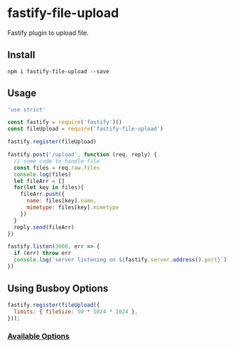 # fastify-file-upload

Fastify plugin to upload file.

## Install
```
npm i fastify-file-upload --save
```
## Usage

```js
'use strict'

const fastify = require('fastify')()
const fileUpload = require('fastify-file-upload')

fastify.register(fileUpload)

fastify.post('/upload', function (req, reply) {
  // some code to handle file
  const files = req.raw.files
  console.log(files)
  let fileArr = []
  for(let key in files){
    fileArr.push({
      name: files[key].name,
      mimetype: files[key].mimetype
    })
  }
  reply.send(fileArr)
})

fastify.listen(3000, err => {
  if (err) throw err
  console.log(`server listening on ${fastify.server.address().port}`)
})
```

## Using Busboy Options
```js
fastify.register(fileUpload({
  limits: { fileSize: 50 * 1024 * 1024 },
}));
```
### [Available Options](https://github.com/richardgirges/express-fileupload#available-options)
